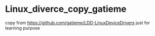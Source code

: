 # Linux_diverce_copy_gatieme
copy from https://github.com/gatieme/LDD-LinuxDeviceDrivers just for learning purpose
